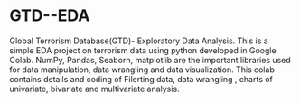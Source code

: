 # GTD--EDA
Global Terrorism Database(GTD)- Exploratory Data Analysis.
This is a simple EDA project on terrorism data using python developed in Google Colab.
NumPy, Pandas, Seaborn, matplotlib are the important libraries used for data manipulation, data wrangling and data visualization.
This colab contains details and coding of Filerting data, data wrangling , charts of univariate, bivariate and multivariate analysis. 


